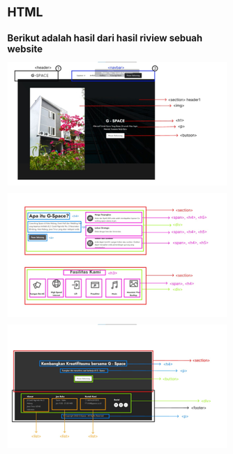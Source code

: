# HTML
## Berikut adalah hasil dari hasil riview sebuah website

![riview header html](img/figma1.jpg)

![riview content html](img/figma2.jpg)

![riview footer html](img/figma3.jpg) 